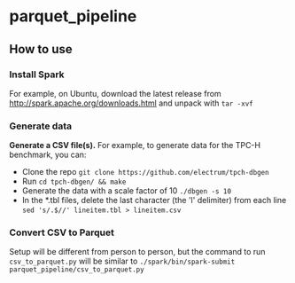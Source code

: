 # parquet_pipeline

## How to use

### Install Spark

For example, on Ubuntu, download the latest release from http://spark.apache.org/downloads.html and unpack with ```tar -xvf```

###  Generate data 

**Generate a CSV file(s).** For example, to generate data for the TPC-H benchmark, you can: 
- Clone the repo ```git clone https://github.com/electrum/tpch-dbgen```
- Run ```cd tpch-dbgen/ && make``` 
- Generate the data with a scale factor of 10 ```./dbgen -s 10``` 
- In the \*.tbl files, delete the last character (the 'l' delimiter) from each line ```sed 's/.$//' lineitem.tbl > lineitem.csv```

### Convert CSV to Parquet

Setup will be different from person to person, but the command to run ```csv_to_parquet.py``` will be similar to ```./spark/bin/spark-submit parquet_pipeline/csv_to_parquet.py```
